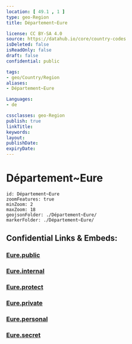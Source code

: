 ```yaml
---
location: [ 49.1 , 1 ] 
type: geo-Region
title: Département~Eure

license: CC BY-SA 4.0
source: https://datahub.io/core/country-codes
isDeleted: false
isReadOnly: false
draft: false
confidential: public

tags:
- geo/Country/Region
aliases:
- Département~Eure

Languages:
- de

cssclasses: geo-Region
publish: true
linkTitle: 
keywords: 
layout: 
publishDate: 
expiryDate: 
---
```


# Département~Eure

```leaflet
id: Département~Eure
zoomFeatures: true 
minZoom: 2 
maxZoom: 18
geojsonFolder: ./Département~Eure/
markerFolder: ./Département~Eure/
```


## Confidential Links & Embeds: 

### [Eure.public](/_public/\Earth\Continent\Europe\Europe~West\France\regions~France\Normandie\departments~NormandieEure.public.md) 

### [Eure.internal](/_internal/\Earth\Continent\Europe\Europe~West\France\regions~France\Normandie\departments~NormandieEure.internal.md) 

### [Eure.protect](/_protect/\Earth\Continent\Europe\Europe~West\France\regions~France\Normandie\departments~NormandieEure.protect.md) 

### [Eure.private](/_private/\Earth\Continent\Europe\Europe~West\France\regions~France\Normandie\departments~NormandieEure.private.md) 

### [Eure.personal](/_personal/\Earth\Continent\Europe\Europe~West\France\regions~France\Normandie\departments~NormandieEure.personal.md) 

### [Eure.secret](/_secret/\Earth\Continent\Europe\Europe~West\France\regions~France\Normandie\departments~NormandieEure.secret.md)

